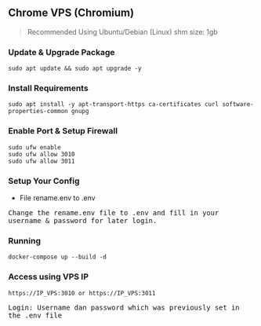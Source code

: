 ## Chrome VPS (Chromium)
> Recommended Using Ubuntu/Debian (Linux)
> shm size: 1gb

### Update & Upgrade Package
    sudo apt update && sudo apt upgrade -y

### Install Requirements
    sudo apt install -y apt-transport-https ca-certificates curl software-properties-common gnupg

### Enable Port & Setup Firewall
    sudo ufw enable
    sudo ufw allow 3010
    sudo ufw allow 3011

### Setup Your Config
  * File rename.env to .env

  <kbd>
Change the rename.env file to .env and fill in your username & password for later login.
  </kbd>

### Running
    docker-compose up --build -d

### Access using VPS IP
    https://IP_VPS:3010 or https://IP_VPS:3011

  <kbd>
Login: Username dan password which was previously set in the .env file
  </kbd>
